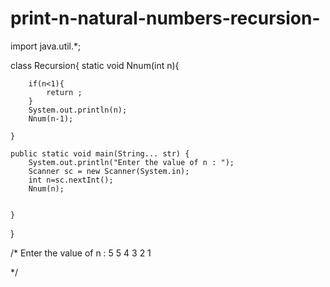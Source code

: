 # print-n-natural-numbers-recursion-


import java.util.*;


class Recursion{
     static void Nnum(int n){

        if(n<1){
            return ;
        }
        System.out.println(n);
        Nnum(n-1);

    }

    public static void main(String... str) {
        System.out.println("Enter the value of n : ");
        Scanner sc = new Scanner(System.in);
        int n=sc.nextInt();
        Nnum(n);


    }
}



/*
Enter the value of n :
5
5
4
3
2
1

 */
